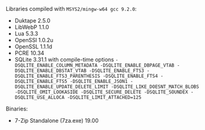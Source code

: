 Libraries compiled with `MSYS2/mingw-w64 gcc 9.2.0`:

* Duktape 2.5.0
* LibWebP 1.1.0
* Lua 5.3.3
* OpenSSl 1.0.2u
* OpenSSL 1.1.1d
* PCRE 10.34
* SQLite 3.31.1 with compile-time options `-DSQLITE_ENABLE_COLUMN_METADATA -DSQLITE_ENABLE_DBPAGE_VTAB -DSQLITE_ENABLE_DBSTAT_VTAB -DSQLITE_ENABLE_FTS3 -DSQLITE_ENABLE_FTS3_PARENTHESIS -DSQLITE_ENABLE_FTS4 -DSQLITE_ENABLE_FTS5 -DSQLITE_ENABLE_JSON1 -DSQLITE_ENABLE_UPDATE_DELETE_LIMIT -DSQLITE_LIKE_DOESNT_MATCH_BLOBS -DSQLITE_OMIT_LOOKASIDE -DSQLITE_SECURE_DELETE -DSQLITE_SOUNDEX -DSQLITE_USE_ALLOCA -DSQLITE_LIMIT_ATTACHED=125`  
  
Binaries:
* 7-Zip Standalone (7za.exe) 19.00
